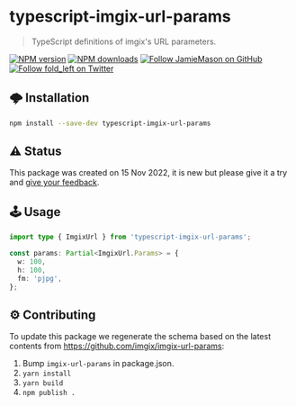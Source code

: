 # typescript-imgix-url-params

> TypeScript definitions of imgix's URL parameters.

[![NPM version](http://img.shields.io/npm/v/typescript-imgix-url-params.svg?style=flat-square)](https://www.npmjs.com/package/typescript-imgix-url-params)
[![NPM downloads](http://img.shields.io/npm/dm/typescript-imgix-url-params.svg?style=flat-square)](https://www.npmjs.com/package/typescript-imgix-url-params)
[![Follow JamieMason on GitHub](https://img.shields.io/github/followers/JamieMason.svg?style=social&label=Follow)](https://github.com/JamieMason)
[![Follow fold_left on Twitter](https://img.shields.io/twitter/follow/fold_left.svg?style=social&label=Follow)](https://twitter.com/fold_left)

## 🌩 Installation

```bash
npm install --save-dev typescript-imgix-url-params
```

## ⚠️ Status

This package was created on 15 Nov 2022, it is new but please give it a try and
[give your feedback](https://github.com/JamieMason/typescript-imgix-url-params/issues/new).

## 🕹 Usage

```ts
import type { ImgixUrl } from 'typescript-imgix-url-params';

const params: Partial<ImgixUrl.Params> = {
  w: 100,
  h: 100,
  fm: 'pjpg',
};
```

## ⚙️ Contributing

To update this package we regenerate the schema based on the latest contents from https://github.com/imgix/imgix-url-params:

1. Bump `imgix-url-params` in package.json.
1. `yarn install`
1. `yarn build`
1. `npm publish .`
